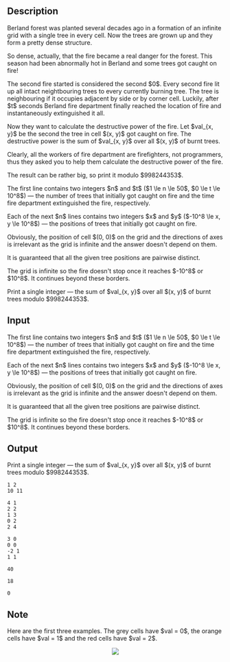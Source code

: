 ## Description

<div><p>Berland forest was planted several decades ago in a formation of an infinite grid with a single tree in every cell. Now the trees are grown up and they form a pretty dense structure.</p><p>So dense, actually, that the fire became a real danger for the forest. This season had been abnormally hot in Berland and some trees got caught on fire! </p><p>The second fire started is considered the second $0$. Every second fire lit up all intact neightbouring trees to every currently burning tree. The tree is neighbouring if it occupies adjacent <span class="tex-font-style-bf">by side or by corner</span> cell. Luckily, after $t$ seconds Berland fire department finally reached the location of fire and instantaneously extinguished it all.</p><p>Now they want to calculate the destructive power of the fire. Let $val_{x, y}$ be the second the tree in cell $(x, y)$ got caught on fire. The destructive power is the sum of $val_{x, y}$ over all $(x, y)$ of burnt trees.</p><p>Clearly, all the workers of fire department are firefighters, not programmers, thus they asked you to help them calculate the destructive power of the fire.</p><p>The result can be rather big, so print it modulo $998244353$.</p></div><div class="input-specification"><p>The first line contains two integers $n$ and $t$ ($1 \le n \le 50$, $0 \le t \le 10^8$) — the number of trees that initially got caught on fire and the time fire department extinguished the fire, respectively.</p><p>Each of the next $n$ lines contains two integers $x$ and $y$ ($-10^8 \le x, y \le 10^8$) — the positions of trees that initially got caught on fire.</p><p>Obviously, the position of cell $(0, 0)$ on the grid and the directions of axes is irrelevant as the grid is infinite and the answer doesn't depend on them.</p><p>It is guaranteed that all the given tree positions are pairwise distinct.</p><p>The grid is infinite so the fire doesn't stop once it reaches $-10^8$ or $10^8$. It continues beyond these borders.</p></div><div class="output-specification"><p>Print a single integer — the sum of $val_{x, y}$ over all $(x, y)$ of burnt trees modulo $998244353$.</p></div>

## Input

<p>The first line contains two integers $n$ and $t$ ($1 \le n \le 50$, $0 \le t \le 10^8$) — the number of trees that initially got caught on fire and the time fire department extinguished the fire, respectively.</p><p>Each of the next $n$ lines contains two integers $x$ and $y$ ($-10^8 \le x, y \le 10^8$) — the positions of trees that initially got caught on fire.</p><p>Obviously, the position of cell $(0, 0)$ on the grid and the directions of axes is irrelevant as the grid is infinite and the answer doesn't depend on them.</p><p>It is guaranteed that all the given tree positions are pairwise distinct.</p><p>The grid is infinite so the fire doesn't stop once it reaches $-10^8$ or $10^8$. It continues beyond these borders.</p>

## Output

<p>Print a single integer — the sum of $val_{x, y}$ over all $(x, y)$ of burnt trees modulo $998244353$.</p>





```input1
1 2
10 11
```




```input2
4 1
2 2
1 3
0 2
2 4
```




```input3
3 0
0 0
-2 1
1 1
```




```output1
40
```




```output2
18
```




```output3
0
```



## Note

<p>Here are the first three examples. The grey cells have $val = 0$, the orange cells have $val = 1$ and the red cells have $val = 2$.</p><center> <img class="tex-graphics" src="file://xJyJqKqR.png" style="max-width: 100.0%;max-height: 100.0%;"> </center>
